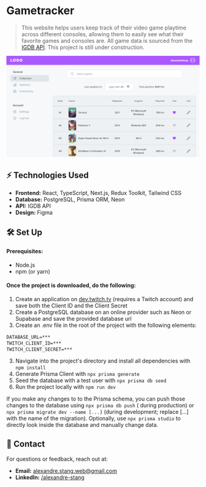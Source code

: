 # Gametracker

> This website helps users keep track of their video game playtime across different consoles, allowing them to easily
> see what their favorite games and consoles are. All game data is sourced from
> the [IGDB API](https://www.igdb.com/api).
> This project is still under construction.


![Collection page](/src/og-image.png)

## ⚡ Technologies Used

- **Frontend:** React, TypeScript, Next.js, Redux Toolkit, Tailwind CSS
- **Database:** PostgreSQL, Prisma ORM, Neon
- **API:** IGDB API
- **Design:** Figma

## 🛠 Set Up

#### Prerequisites:

- Node.js
- npm (or yarn)

#### Once the project is downloaded, do the following:

1. Create an application on [dev.twitch.tv](https://dev.twitch.tv/) (requires a Twitch account) and save both the Client
   ID and the Client Secret
2. Create a PostgreSQL database on an online provider such as Neon or Supabase and save the provided database url
2. Create an .env file in the root of the project with the following elements:

```
DATABASE_URL=***
TWITCH_CLIENT_ID=***
TWITCH_CLIENT_SECRET=***
```

3. Navigate into the project's directory and install all dependencies with `npm install`
4. Generate Prisma Client with `npx prisma generate`
5. Seed the database with a test user with `npx prisma db seed`
6. Run the project locally with `npm run dev`

If you make any changes to to the Prisma schema, you can push those changes to the database using `npx prisma db push` (
during production) or `npx prisma migrate dev --name [...]` (during development; replace [...] with the name of the
migration). Optionally, use `npx prisma studio` to directly look inside the database and manually change data.

## 📩 Contact

For questions or feedback, reach out at:

- **Email:** alexandre.stang.web@gmail.com
- **LinkedIn:** [/alexandre-stang](https://www.linkedin.com/in/alexandre-stang-163208a7/)
